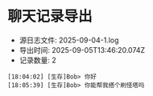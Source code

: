 # 聊天记录导出

- 源日志文件: 2025-09-04-1.log
- 导出时间: 2025-09-05T13:46:20.074Z
- 记录数量: 2

```text
[18:04:02] [生存]Bob> 你好
[18:05:39] [生存]Bob> 你能帮我搭个刷怪塔吗
```
